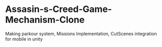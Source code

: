 # Assasin-s-Creed-Game-Mechanism-Clone
Making parkour system, Missions Implementation, CutScenes integration for mobile in unity 
